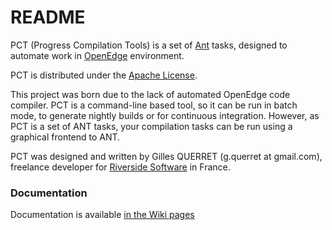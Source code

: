 # README #

PCT (Progress Compilation Tools) is a set of [Ant](http://ant.apache.org) tasks, designed to automate work in [OpenEdge](https://www.progress.com/openedge) environment.

PCT is distributed under the [Apache License](http://www.apache.org/licenses/LICENSE-2.0).

This project was born due to the lack of automated OpenEdge code compiler. PCT is a command-line based tool, so it can be run in batch mode, to generate nightly builds or for continuous integration. However, as PCT is a set of ANT tasks, your compilation tasks can be run using a graphical frontend to ANT.

PCT was designed and written by Gilles QUERRET (g.querret at gmail.com), freelance developer for [Riverside Software](http://riverside-software.fr) in France. 

### Documentation ###

Documentation is available [in the Wiki pages](https://github.com/Riverside-Software/pct/wiki)
